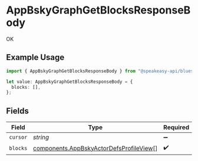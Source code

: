 # AppBskyGraphGetBlocksResponseBody

OK

## Example Usage

```typescript
import { AppBskyGraphGetBlocksResponseBody } from "@speakeasy-api/bluesky/models/operations";

let value: AppBskyGraphGetBlocksResponseBody = {
  blocks: [],
};
```

## Fields

| Field                                                                                              | Type                                                                                               | Required                                                                                           | Description                                                                                        |
| -------------------------------------------------------------------------------------------------- | -------------------------------------------------------------------------------------------------- | -------------------------------------------------------------------------------------------------- | -------------------------------------------------------------------------------------------------- |
| `cursor`                                                                                           | *string*                                                                                           | :heavy_minus_sign:                                                                                 | N/A                                                                                                |
| `blocks`                                                                                           | [components.AppBskyActorDefsProfileView](../../models/components/appbskyactordefsprofileview.md)[] | :heavy_check_mark:                                                                                 | N/A                                                                                                |